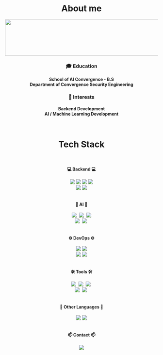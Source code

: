 <h1 align="center"> About me </h1>
<a href="https://www.gitanimals.org/en_US?utm_medium=image&utm_source=dearmytwilight&utm_content=line">
  <img
    src="https://render.gitanimals.org/lines/dearmytwilight?pet-id=749981057647745201"
    width="600"
    height="120"
  />
</a>

<h3 align="center">🎓 Education </h3>
<h4 align="center"> <div align="center">School of AI Convergence - B.S </div>
  <div align="center"> Department of Convergence Security Engineering </div> </h4>

<h3 align="center">🚀 Interests </h3>
<h4 align="center"> <div align="center">Backend Development </div>
  <div align="center"> AI / Machine Learning Development </div> </h4>

<br>

<h1 align="center"> Tech Stack </h1>

<br>

<h4 align="center">💻 Backend 💻</h4>
<div align="center">
  <img src="https://img.shields.io/badge/java-007396?style=flat&logo=OpenJDK&logoColor=white">
  <img src="https://img.shields.io/badge/Spring Boot-6DB33F?style=flat&logo=springboot&logoColor=white"/>
  <img src="https://img.shields.io/badge/Django-092E20?style=flat&logo=django&logoColor=white"/>    
  <img src="https://img.shields.io/badge/FastAPI-009688?style=flat&logo=fastapi&logoColor=white"/>
</div>
<div align="center">
  <img src="https://img.shields.io/badge/MySQL-4479A1?style=flat&logo=mysql&logoColor=white"/>
  <img src="https://img.shields.io/badge/Redis-DC382D?style=flat&logo=Redis&logoColor=white">
</div>

<br>

<h4 align="center">🤖 AI 🤖</h4>
<div align="center">
  <img src="https://img.shields.io/badge/Python-3776AB?style=flat&logo=python&logoColor=white"/>&nbsp
  <img src="https://img.shields.io/badge/pandas-150458?style=flat&logo=pandas&logoColor=white" />&nbsp
  <img src="https://img.shields.io/badge/scikit--learn-F7931E?style=flat&logo=scikit-learn&logoColor=white" />
</div>
<div align="center">
  <img src="https://img.shields.io/badge/numpy-4d77cf?style=flat&logo=numpy&logoColor=white" />&nbsp
  <img src="https://img.shields.io/badge/Matplotlib-11557c?style=flat&logo=Matplotlib&logoColor=white" />&nbsp
</div>

<br>

<h4 align="center">⚙️ DevOps ⚙️</h4>
<div align="center">
  <img src="https://img.shields.io/badge/Docker-2496ED?style=flat&logo=Docker&logoColor=white"/>
  <img src="https://img.shields.io/badge/nginx-009639?style=flat&logo=nginx&logoColor=white">
</div>
<div align="center">
  <img src="https://img.shields.io/badge/github_actions-2088FF?style=flat&logo=githubactions&logoColor=white">
  <img src="https://img.shields.io/badge/Amazon AWS-232F3E?style=flat&logo=amazonaws&logoColor=white"/>
</div>

<br>

<h4 align="center">🛠 Tools 🛠</h4>
<div align="center">
  <img src="https://img.shields.io/badge/git-F05033?style=flat&logo=git&logoColor=white" />&nbsp
  <img src="https://img.shields.io/badge/github-181717?style=flat&logo=github&logoColor=white" />&nbsp
  <img src="https://img.shields.io/badge/Notion-F3F3F3?style=flat&logo=notion&logoColor=black" />&nbsp
</div>
<div align="center">
  <img src="https://img.shields.io/badge/jupyter-2C2C32?style=flat&logo=jupyter&logoColor=F37726" />&nbsp
  <img src="https://img.shields.io/badge/Colab-2C2C32?style=flat&logo=googlecolab&logoColor=F9AB00" />&nbsp
</div>

<br>

<h4 align="center">📌 Other Languages 📌</h4>
<div align="center">
  <img src="https://img.shields.io/badge/C++-00599C?style=flat&logo=cplusplus&logoColor=white" />
  <img src="https://img.shields.io/badge/Kotlin-7F52FF?style=flat&logo=Kotlin&logoColor=white">
</div>

<br>

<h4 align="center">📫 Contact 📫</h4>
<div align="center">
  <a href="mailto:abkimdoyo25@gmail.com" target="_blank">
    <img src="https://img.shields.io/badge/Email-D14836?style=flat&logo=gmail&logoColor=white"/>
  </a>
</div>

